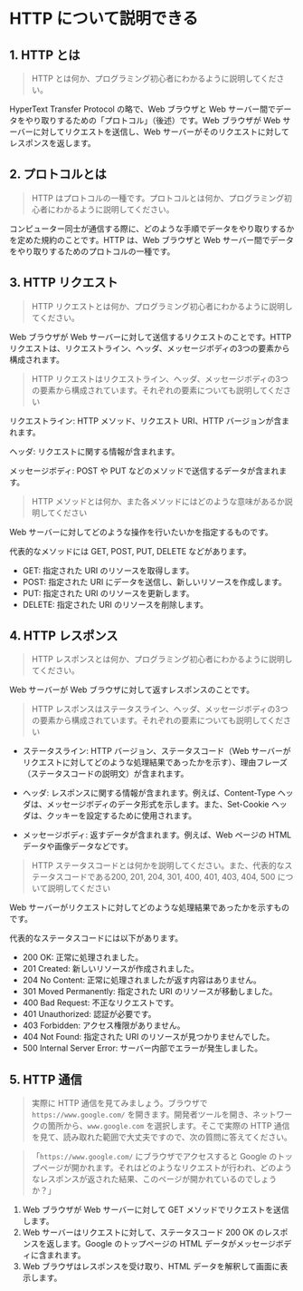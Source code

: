 # HTTP について説明できる

## 1. HTTP とは

>HTTP とは何か、プログラミング初心者にわかるように説明してください。

HyperText Transfer Protocol の略で、Web ブラウザと Web サーバー間でデータをやり取りするための「プロトコル」（後述）です。Web ブラウザが Web サーバーに対してリクエストを送信し、Web サーバーがそのリクエストに対してレスポンスを返します。

## 2. プロトコルとは

>HTTP はプロトコルの一種です。プロトコルとは何か、プログラミング初心者にわかるように説明してください。

コンピューター同士が通信する際に、どのような手順でデータをやり取りするかを定めた規約のことです。HTTP は、Web ブラウザと Web サーバー間でデータをやり取りするためのプロトコルの一種です。

## 3. HTTP リクエスト

>HTTP リクエストとは何か、プログラミング初心者にわかるように説明してください。

Web ブラウザが Web サーバーに対して送信するリクエストのことです。HTTP リクエストは、リクエストライン、ヘッダ、メッセージボディの3つの要素から構成されます。

>HTTP リクエストはリクエストライン、ヘッダ、メッセージボディの3つの要素から構成されています。それぞれの要素についても説明してください

リクエストライン: HTTP メソッド、リクエスト URI、HTTP バージョンが含まれます。

ヘッダ: リクエストに関する情報が含まれます。

メッセージボディ: POST や PUT などのメソッドで送信するデータが含まれます。


>HTTP メソッドとは何か、また各メソッドにはどのような意味があるか説明してください

Web サーバーに対してどのような操作を行いたいかを指定するものです。

代表的なメソッドには GET, POST, PUT, DELETE などがあります。

- GET: 指定された URI のリソースを取得します。
- POST: 指定された URI にデータを送信し、新しいリソースを作成します。
- PUT: 指定された URI のリソースを更新します。
- DELETE: 指定された URI のリソースを削除します。

## 4. HTTP レスポンス

>HTTP レスポンスとは何か、プログラミング初心者にわかるように説明してください。

Web サーバーが Web ブラウザに対して返すレスポンスのことです。

>HTTP レスポンスはステータスライン、ヘッダ、メッセージボディの3つの要素から構成されています。それぞれの要素についても説明してください

- ステータスライン: HTTP バージョン、ステータスコード（Web サーバーがリクエストに対してどのような処理結果であったかを示す）、理由フレーズ（ステータスコードの説明文）が含まれます。

- ヘッダ: レスポンスに関する情報が含まれます。例えば、Content-Type ヘッダは、メッセージボディのデータ形式を示します。また、Set-Cookie ヘッダは、クッキーを設定するために使用されます。

- メッセージボディ: 返すデータが含まれます。例えば、Web ページの HTML データや画像データなどです。

>HTTP ステータスコードとは何かを説明してください。また、代表的なステータスコードである200, 201, 204, 301, 400, 401, 403, 404, 500 について説明してください

Web サーバーがリクエストに対してどのような処理結果であったかを示すものです。

代表的なステータスコードには以下があります。

- 200 OK: 正常に処理されました。
- 201 Created: 新しいリソースが作成されました。
- 204 No Content: 正常に処理されましたが返す内容はありません。
- 301 Moved Permanently: 指定された URI のリソースが移動しました。
- 400 Bad Request: 不正なリクエストです。
- 401 Unauthorized: 認証が必要です。
- 403 Forbidden: アクセス権限がありません。
- 404 Not Found: 指定された URI のリソースが見つかりませんでした。
- 500 Internal Server Error: サーバー内部でエラーが発生しました。

## 5. HTTP 通信

>実際に HTTP 通信を見てみましょう。ブラウザで `https://www.google.com/` を開きます。開発者ツールを開き、ネットワークの箇所から、`www.google.com` を選択します。そこで実際の HTTP 通信を見て、読み取れた範囲で大丈夫ですので、次の質問に答えてください。

>「`https://www.google.com/` にブラウザでアクセスすると Google のトップページが開かれます。それはどのようなリクエストが行われ、どのようなレスポンスが返された結果、このページが開かれているのでしょうか？」

1. Web ブラウザが Web サーバーに対して GET メソッドでリクエストを送信します。
2. Web サーバーはリクエストに対して、ステータスコード 200 OK のレスポンスを返します。Google のトップページの HTML データがメッセージボディに含まれます。
3. Web ブラウザはレスポンスを受け取り、HTML データを解釈して画面に表示します。
